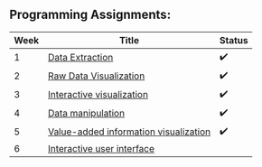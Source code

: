 ## Programming Assignments:

| Week | Title | Status
| --- | --- | --- |
| 1 | [Data Extraction](https://github.com/wxo15/EPFL-functional-programming-in-scala/blob/main/Course5/observatory/1.-Data-extraction.md) | :heavy_check_mark: |
| 2 | [Raw Data Visualization](https://github.com/wxo15/EPFL-functional-programming-in-scala/blob/main/Course5/observatory/2.-Raw-data-visualization.md) | :heavy_check_mark: |
| 3 | [Interactive visualization](https://github.com/wxo15/EPFL-functional-programming-in-scala/blob/main/Course5/observatory/3.-Interactive-visualization.md) | :heavy_check_mark: |
| 4 | [Data manipulation](https://github.com/wxo15/EPFL-functional-programming-in-scala/blob/main/Course5/observatory/4.-Data-manipulation.md) | :heavy_check_mark: |
| 5 | [Value-added information visualization](https://github.com/wxo15/EPFL-functional-programming-in-scala/blob/main/Course5/observatory/5.-Value-added-information-visualization.md) | :heavy_check_mark: |
| 6 | [Interactive user interface](https://github.com/wxo15/EPFL-functional-programming-in-scala/blob/main/Course5/observatory/6.-Interactive-user-interface.md) |  |
